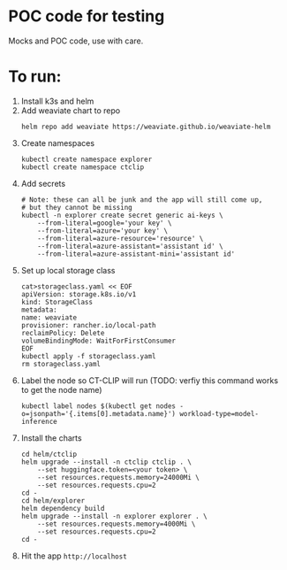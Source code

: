 # POC code for testing

Mocks and POC code, use with care.

# To run:

1. Install k3s and helm
1. Add weaviate chart to repo
    ```
    helm repo add weaviate https://weaviate.github.io/weaviate-helm
    ```
1. Create namespaces
    ```
    kubectl create namespace explorer
    kubectl create namespace ctclip
    ```
1. Add secrets
    ```
    # Note: these can all be junk and the app will still come up, 
    # but they cannot be missing
    kubectl -n explorer create secret generic ai-keys \
        --from-literal=google='your key' \
        --from-literal=azure='your key' \
        --from-literal=azure-resource='resource' \
        --from-literal=azure-assistant='assistant id' \
        --from-literal=azure-assistant-mini='assistant id'
    ```
1. Set up local storage class
    ```
    cat>storageclass.yaml << EOF
    apiVersion: storage.k8s.io/v1
    kind: StorageClass
    metadata:
    name: weaviate
    provisioner: rancher.io/local-path
    reclaimPolicy: Delete
    volumeBindingMode: WaitForFirstConsumer
    EOF
    kubectl apply -f storageclass.yaml 
    rm storageclass.yaml 
    ```
1. Label the node so CT-CLIP will run (TODO: verfiy this command works to get the node name)
   ```
   kubectl label nodes $(kubectl get nodes -o=jsonpath='{.items[0].metadata.name}') workload-type=model-inference
   ```
1. Install the charts
    ```
    cd helm/ctclip
    helm upgrade --install -n ctclip ctclip . \
        --set huggingface.token=<your token> \
        --set resources.requests.memory=24000Mi \
        --set resources.requests.cpu=2
    cd -
    cd helm/explorer
    helm dependency build
    helm upgrade --install -n explorer explorer . \
        --set resources.requests.memory=4000Mi \
        --set resources.requests.cpu=2
    cd -
    ```
1. Hit the app `http://localhost`
